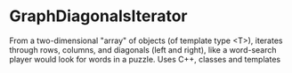 # GraphDiagonalsIterator
From a two-dimensional "array" of objects (of template type &lt;T>), iterates through rows, columns, and diagonals (left and right), like a word-search player would look for words in a puzzle. Uses C++, classes and templates
